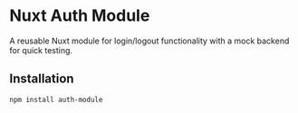 # Nuxt Auth Module

A reusable Nuxt module for login/logout functionality with a mock backend for quick testing.

## Installation
```bash
npm install auth-module
